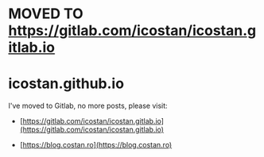 # MOVED TO https://gitlab.com/icostan/icostan.gitlab.io

# icostan.github.io

I've moved to Gitlab, no more posts, please visit:

- [https://gitlab.com/icostan/icostan.gitlab.io](https://gitlab.com/icostan/icostan.gitlab.io)

- [https://blog.costan.ro](https://blog.costan.ro)
